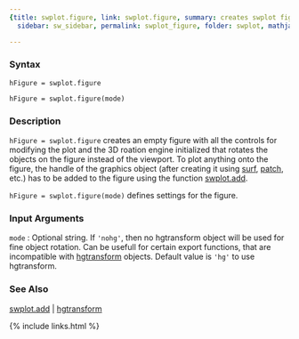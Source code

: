 ```yaml
---
{title: swplot.figure, link: swplot.figure, summary: creates swplot figure, keywords: sample,
  sidebar: sw_sidebar, permalink: swplot_figure, folder: swplot, mathjax: 'true'}

---
```

  
### Syntax
  
`hFigure = swplot.figure`
 
`hFigure = swplot.figure(mode)`
  
### Description
  
`hFigure = swplot.figure` creates an empty figure with all the controls
for modifying the plot and the 3D roation engine initialized that rotates
the objects on the figure instead of the viewport. To plot anything onto
the figure, the handle of the graphics object (after creating it using
[surf](https://www.mathworks.com/help/matlab/ref/surf.html), [patch](https://www.mathworks.com/help/matlab/ref/patch.html), etc.) has to be added to the figure using
the function [swplot.add](swplot_add).
 
`hFigure = swplot.figure(mode)` defines settings for the figure.
 
### Input Arguments
  
`mode`
: Optional string. If `'nohg'`, then no hgtransform object will be
  used for fine object rotation. Can be usefull for certain
  export functions, that are incompatible with [hgtransform](https://www.mathworks.com/help/matlab/ref/hgtransform.html)
  objects. Default value is `'hg'` to use hgtransform.
  
### See Also
  
[swplot.add](swplot_add) \| [hgtransform](https://www.mathworks.com/help/matlab/ref/hgtransform.html)
 

{% include links.html %}
